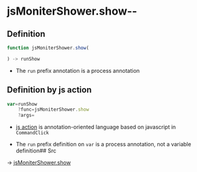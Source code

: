 # jsMoniterShower.show--

## Definition

```js.js
function jsMoniterShower.show(

) -> runShow
```

- The `run` prefix annotation is a process annotation
## Definition by js action

```js.js
var=runShow
	?func=jsMoniterShower.show
	?args=

```

- [js action](#) is annotation-oriented language based on javascript in `CommandClick`

- The `run` prefix definition on `var` is a process annotation, not a variable definition## Src

-> [jsMoniterShower.show](https://github.com/puutaro/CommandClick/blob/master/app/src/main/java/com/puutaro/commandclick/fragment_lib/terminal_fragment/js_interface/system/JsMoniterShower.kt#L26)


